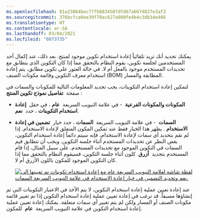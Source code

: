 ```yaml
---
ms.openlocfilehash: 81a23864bec77fb8834507dfd67ab67d827e3af3
ms.sourcegitcommit: 376bcfca0ae39f70ac627a080fe4b4c3db34e466
ms.translationtype: HT
ms.contentlocale: ar-SA
ms.lasthandoff: 03/04/2021
ms.locfileid: "6073735"
---
```


يمكنك تحديد أنك تريد تلقائياً إعادة استخدام تكوين موجود لمنتج. بعد ذلك، عند إكمال أحد المستخدمين لجلسة تكوين، يقوم النظام بالتحقق مما إذا كان التكوين الذي يتطابق مع تحديدات المستخدم موجود بالفعل أم لا. في حالة العثور على تكوين مطابق، يتم إعادة استخدام معرف التكوين وقائمة مكونات الصنف (BOM) المطابقة والمسار.

لتمكين إعادة استخدام التكوينات، يجب تحديد المعلومات التالية للمكونات والسمات في صفحة  **تفاصيل نموذج تكوين المنتج** :

-   **المكونات والمكونات الفرعية**  - في علامة التبويب السريعة  **عام** ، في حقل  **إعادة استخدام التكوينات** ، حدد  **نعم**.

-   **السمات**  - في علامة التبويب السريعة  **السمات** ، حدد خيار  **تضمين في إعادة الاستخدام** . يظهر هذا الخيار فقط عند تمكين المكون المتعلق لإعادة الاستخدام. إذا لم تقم بتحديد أي سمات لإعادة الاستخدام، فإنه سيتم دائماً إعادة استخدام التكوين، بغض النظر عن تحديدات المستخدم أثناء جلسة التكوين. ويجب أن تتطابق قيم السمات في التكوين الموجود مع تحديدات المستخدم. على سبيل المثال، إذا قام المستخدم بتحديد  **أزرق**  كلون أثناء جلسة التكوين، فسيقوم النظام بالتحقق مما إذا كان التكوين الموجود للمكون باللون الأزرق أم لا.

    [![لقطة شاشة لعلامة التبويب السريعة عام مع إعادة استخدام تكوينات تم تعيينها إلى نعم وتحديد التضمين في خيار إعادة الاستخدام في علامة التبويب السريعة السمات.](../media/include-reuse.png)](../media/include-reuse.png#lightbox)

عند إعادة تعيين عملية إعادة استخدام التكوين، لا يتم الأخذ في الاعتبار التكوينات التي تم إنشاؤها مسبقاً. قد ترغب في إعادة تعيين عملية إعادة استخدام التكوين إذا تم تغيير قائمة مكونات الصنف أو المسار ولكن لم يتم تغيير أي سمات متعلقة.
يمكنك إعادة تعيين عملية إعادة استخدام التكوين في علامة التبويب السريعة  **عام**  للمكون.

